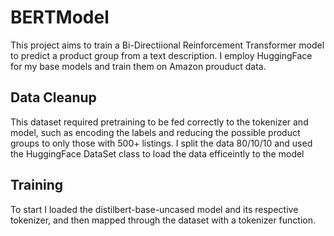 # BERTModel


This project aims to train a Bi-Directiional Reinforcement Transformer model to predict a product group from a text description. I employ HuggingFace for my base models and train them on Amazon prouduct data. 

## Data Cleanup

This dataset required pretraining to be fed correctly to the tokenizer and model, such as encoding the labels and reducing the possible product groups to only those with 500+ listings. I split the data 80/10/10 and used the HuggingFace DataSet class to load the data efficeintly to the model

## Training

To start I loaded the distilbert-base-uncased model and its respective tokenizer, and then mapped through the dataset with a tokenizer function. 